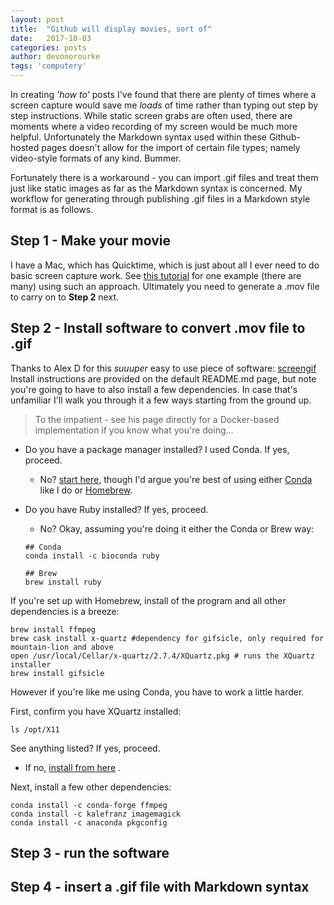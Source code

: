 ```yaml
---
layout: post
title:  "Github will display movies, sort of"
date:   2017-10-03
categories: posts
author: devonorourke
tags: 'computery'
---
```


In creating *'how to'* posts I've found that there are plenty of times where a screen capture would save me *loads* of time rather than typing out step by step instructions. While static screen grabs are often used, there are moments where a video recording of my screen would be much more helpful. Unfortunately the Markdown syntax used within these Github-hosted pages doesn't allow for the import of certain file types; namely video-style formats of any kind. Bummer.  

Fortunately there is a workaround - you can import .gif files and treat them just like static images as far as the Markdown syntax is concerned. My workflow for generating through publishing .gif files in a Markdown style format is as follows.  

## Step 1 - Make your movie
I have a Mac, which has Quicktime, which is just about all I ever need to do basic screen capture work. See [this tutorial](http://etc.usf.edu/techease/4all/getting-started/creating-screen-recordings-with-quicktime-player/) for one example (there are many) using such an approach. Ultimately you need to generate a .mov file to carry on to **Step 2** next.  

## Step 2 - Install software to convert .mov file to .gif
Thanks to Alex D for this *suuuper* easy to use piece of software: [screengif](https://github.com/dergachev/screengif) Install instructions are provided on the default README.md page, but note you're going to have to also install a few dependencies. In case that's unfamiliar I'll walk you through it a few ways starting from the ground up.  

> To the impatient - see his page directly for a Docker-based implementation if you know what you're doing...  

- Do you have a package manager installed? I used Conda. If yes, proceed.  
  - No? [start here](https://www.topbug.net/blog/2013/04/14/install-and-use-gnu-command-line-tools-in-mac-os-x/), though I'd argue you're best of using either [Conda](https://conda.io/docs/index.html) like I do or [Homebrew](https://brew.sh/).  

- Do you have Ruby installed? If yes, proceed.
  - No? Okay, assuming you're doing it either the Conda or Brew way:
  ```
  ## Conda
  conda install -c bioconda ruby

  ## Brew
  brew install ruby
  ```

If you're set up with Homebrew, install of the program and all other dependencies is a breeze:
```
brew install ffmpeg 
brew cask install x-quartz #dependency for gifsicle, only required for mountain-lion and above
open /usr/local/Cellar/x-quartz/2.7.4/XQuartz.pkg # runs the XQuartz installer
brew install gifsicle
```

However if you're like me using Conda, you have to work a little harder.  

First, confirm you have XQuartz installed: 
```
ls /opt/X11
```
See anything listed? If yes, proceed.
- If no, [install from here](https://www.xquartz.org/) . 

Next, install a few other dependencies:
```
conda install -c conda-forge ffmpeg
conda install -c kalefranz imagemagick
conda install -c anaconda pkgconfig
```

## Step 3 - run the software

## Step 4 - insert a .gif file with Markdown syntax
